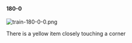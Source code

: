 #### 180-0
![train-180-0-0.png](https://github.com/lil-lab/nlvr/raw/master/nlvr/train/images/44/train-180-0-0.png "train-180-0-0.png")

There is a yellow item closely touching a corner